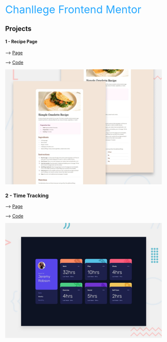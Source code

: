 <span style='color:#29a9ff; font-size: 34px'>Chanllege Frontend Mentor</span>

## Projects

#### 1 - Recipe Page 
--> [Page](https://65cad59fa51e396ec3878cd6--thunderous-gnome-c9b1b0.netlify.app/)

--> [Code](https://github.com/alexidev23/desafios-Frontend-Mentor/tree/main/RecipePage)

![Recipe Page](./RecipePage/design/desktop-preview.jpg)

### 2 - Time Tracking
--> [Page](https://65ce8a1fa30c9b4053a98b94--chimerical-nougat-27dbc0.netlify.app/)

--> [Code](https://github.com/alexidev23/desafios-Frontend-Mentor/tree/main/timeTracking)

![Time Tracking](./timeTracking/design/desktop-preview.jpg)
